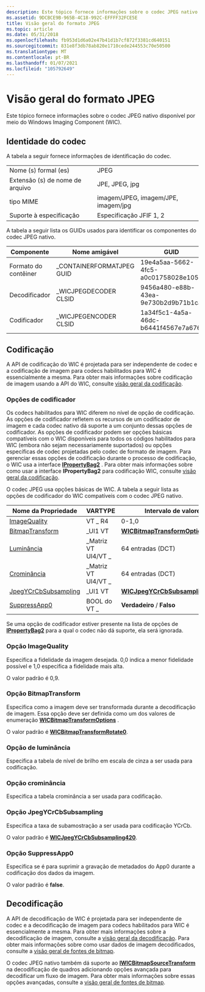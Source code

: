 ```yaml
---
description: Este tópico fornece informações sobre o codec JPEG nativo disponível por meio do Windows Imaging Component (WIC).
ms.assetid: 9DCBCE9B-965B-4C18-992C-EFFFF32FCE5E
title: Visão geral do formato JPEG
ms.topic: article
ms.date: 05/31/2018
ms.openlocfilehash: fb953d1d6a02e47b41d1b7cf872f3381cd640151
ms.sourcegitcommit: 831e8f3db78ab820e1710cede244553c70e50500
ms.translationtype: MT
ms.contentlocale: pt-BR
ms.lasthandoff: 01/07/2021
ms.locfileid: "105792649"
---
```

# <a name="jpeg-format-overview"></a>Visão geral do formato JPEG

Este tópico fornece informações sobre o codec JPEG nativo disponível por meio do Windows Imaging Component (WIC).

## <a name="codec-identity"></a>Identidade do codec

A tabela a seguir fornece informações de identificação do codec.



|                        |                                         |
|------------------------|-----------------------------------------|
| Nome (s) formal (es)         | JPEG |
| Extensão (s) de nome de arquivo | JPE, JPEG, jpg                          |
| tipo MIME              | imagem/JPEG, imagem/JPE, imagem/jpg        |
| Suporte à especificação  | Especificação JFIF 1, 2                 |



 

A tabela a seguir lista os GUIDs usados para identificar os componentes do codec JPEG nativo.



| Componente        | Nome amigável             | GUID                                |
|------------------|---------------------------|-------------------------------------|
| Formato do contêiner | \_CONTAINERFORMATJPEG GUID | 19e4a5aa-5662-4fc5-a0c01758028e1057 |
| Decodificador          | \_WICJPEGDECODER CLSID     | 9456a480-e88b-43ea-9e730b2d9b71b1ca |
| Codificador          | \_WICJPEGENCODER CLSID     | 1a34f5c1-4a5a-46dc-b6441f4567e7a676 |



 

## <a name="encoding"></a>Codificação

A API de codificação do WIC é projetada para ser independente de codec e a codificação de imagem para codecs habilitados para WIC é essencialmente a mesma. Para obter mais informações sobre codificação de imagem usando a API do WIC, consulte [visão geral da codificação](-wic-creating-encoder.md).

### <a name="encoder-options"></a>Opções de codificador

Os codecs habilitados para WIC diferem no nível de opção de codificação. As opções de codificador refletem os recursos de um codificador de imagem e cada codec nativo dá suporte a um conjunto dessas opções de codificador. As opções de codificador podem ser opções básicas compatíveis com o WIC disponíveis para todos os códigos habilitados para WIC (embora não sejam necessariamente suportados) ou opções específicas de codec projetadas pelo codec de formato de imagem. Para gerenciar essas opções de codificação durante o processo de codificação, o WIC usa a interface [**IPropertyBag2**](/previous-versions/windows/internet-explorer/ie-developer/platform-apis/aa768192(v=vs.85)) . Para obter mais informações sobre como usar a interface **IPropertyBag2** para codificação WIC, consulte [visão geral da codificação](-wic-creating-encoder.md).

O codec JPEG usa opções básicas de WIC. A tabela a seguir lista as opções de codificador do WIC compatíveis com o codec JPEG nativo.



| Nome da Propriedade                                        | VARTYPE           | Intervalo de valores                                                                       | Valor padrão                                                                  |
|------------------------------------------------------|-------------------|-----------------------------------------------------------------------------------|--------------------------------------------------------------------------------|
| [ImageQuality](#imagequality-option)                 | VT \_ R4            | 0-1,0                                                                           | 0,9                                                                            |
| [BitmapTransform](#bitmaptransform-option)           | \_UI1 VT           | [**WICBitmapTransformOptions**](/windows/desktop/api/Wincodec/ne-wincodec-wicbitmaptransformoptions)         | [**WICBitmapTransformRotate0**](/windows/desktop/api/Wincodec/ne-wincodec-wicbitmaptransformoptions)      |
| [Luminância](#luminance-option)                       | \_Matriz VT UI4/VT \_ | 64 entradas (DCT)                                                                  | Tabela de luminância padrão.                                                       |
| [Crominância](#chrominance-option)                   | \_Matriz VT UI4/VT \_ | 64 entradas (DCT)                                                                  | Tabela crominância padrão.                                                     |
| [JpegYCrCbSubsampling](#jpegycrcbsubsampling-option) | \_UI1 VT           | [**WICJpegYCrCbSubsamplingOption**](/windows/desktop/api/Wincodec/ne-wincodec-wicjpegycrcbsubsamplingoption) | [**WICJpegYCrCbSubsampling420**](/windows/desktop/api/Wincodec/ne-wincodec-wicjpegycrcbsubsamplingoption) |
| [SuppressApp0](/windows)                       | BOOL do VT \_          | **Verdadeiro** / **Falso**                                                                | **FALSE**                                                                      |



 

Se uma opção de codificador estiver presente na lista de opções de [**IPropertyBag2**](/previous-versions/windows/internet-explorer/ie-developer/platform-apis/aa768192(v=vs.85)) para a qual o codec não dá suporte, ela será ignorada.

### <a name="imagequality-option"></a>Opção ImageQuality

Especifica a fidelidade da imagem desejada. 0,0 indica a menor fidelidade possível e 1,0 especifica a fidelidade mais alta.

O valor padrão é 0,9.

### <a name="bitmaptransform-option"></a>Opção BitmapTransform

Especifica como a imagem deve ser transformada durante a decodificação de imagem. Essa opção deve ser definida como um dos valores de enumeração [**WICBitmapTransformOptions**](/windows/desktop/api/Wincodec/ne-wincodec-wicbitmaptransformoptions) .

O valor padrão é [**WICBitmapTransformRotate0**](/windows/desktop/api/Wincodec/ne-wincodec-wicbitmaptransformoptions).

### <a name="luminance-option"></a>Opção de luminância

Especifica a tabela de nível de brilho em escala de cinza a ser usada para codificação.

### <a name="chrominance-option"></a>Opção crominância

Especifica a tabela crominância a ser usada para codificação.

### <a name="jpegycrcbsubsampling-option"></a>Opção JpegYCrCbSubsampling

Especifica a taxa de subamostração a ser usada para codificação YCrCb.

O valor padrão é [**WICJpegYCrCbSubsampling420**](/windows/desktop/api/Wincodec/ne-wincodec-wicjpegycrcbsubsamplingoption).

### <a name="suppressapp0-option"></a>Opção SuppressApp0

Especifica se é para suprimir a gravação de metadados do App0 durante a codificação dos dados da imagem.

O valor padrão é **false**.

## <a name="decoding"></a>Decodificação

A API de decodificação de WIC é projetada para ser independente de codec e a decodificação de imagem para codecs habilitados para WIC é essencialmente a mesma. Para obter mais informações sobre a decodificação de imagem, consulte a [visão geral da decodificação](-wic-creating-decoder.md). Para obter mais informações sobre como usar dados de imagem decodificados, consulte a [visão geral de fontes de bitmap](-wic-bitmapsources.md).

O codec JPEG nativo também dá suporte ao [**IWICBitmapSourceTransform**](/windows/desktop/api/Wincodec/nn-wincodec-iwicbitmapsourcetransform) na decodificação de quadros adicionando opções avançada para decodificar um fluxo de imagem. Para obter mais informações sobre essas opções avançadas, consulte a [visão geral de fontes de bitmap](-wic-bitmapsources.md).

 

 
